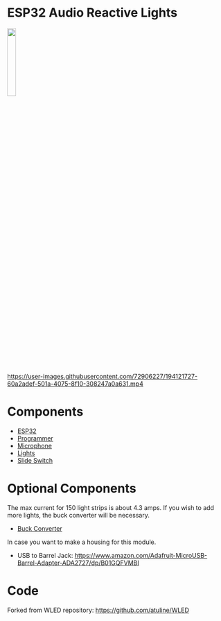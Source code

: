 # ESP32 Audio Reactive Lights
<img src="https://user-images.githubusercontent.com/72906227/194121267-a31496d2-0503-42ff-8906-b6d86dc4579d.png" width=20% height=20%>

https://user-images.githubusercontent.com/72906227/194121727-60a2adef-501a-4075-8f10-308247a0a631.mp4

# Components 

- [ESP32](https://circuitsetup.us/product/nodemcu-32s-esp32-esp-wroom-32-development-board/) 
- [Programmer](https://www.amazon.com/wESP32-Prog-Serial-Console-Programming-Module/dp/B084SPMLP3)
- [Microphone](https://www.amazon.com/DAOKI-Microphone-Amplifier-GY-MAX4466-Adjustable/dp/B07YKG9Y16/ref=sr_1_3?content-id=amzn1.sym.dbb2bd15-326d-4d11-831d-f6e882ac5d1f&keywords=microphone+breakout+board&pd_rd_r=430a8f86-6132-4c9e-9fb7-eb5538827fe8&pd_rd_w=pUAVU&pd_rd_wg=yYPBe&pf_rd_p=dbb2bd15-326d-4d11-831d-f6e882ac5d1f&pf_rd_r=SVFW72DRJSH15PPG2X1K&qid=1664990593&qu=eyJxc2MiOiIwLjg3IiwicXNhIjoiMC45NSIsInFzcCI6IjEuMDAifQ%3D%3D&sr=8-3)
- [Lights](https://www.amazon.com/SEZO-Individually-Addressable-Programmable-Non-Waterproof/dp/B097BX7P3V/ref=sr_1_9?crid=310P8BXPL9VCG&keywords=ws2812b&qid=1664990823&qu=eyJxc2MiOiI1LjE4IiwicXNhIjoiNC45NiIsInFzcCI6IjQuODEifQ%3D%3D&sprefix=ws28%2Caps%2C118&sr=8-9)
- [Slide Switch](https://www.amazon.com/Position-Breadboard-Electronic-Miniature-SlideSwitch/dp/B09R43HCY3/ref=sr_1_4?keywords=arduino+slide+switch&qid=1664992465&qu=eyJxc2MiOiIyLjkxIiwicXNhIjoiMi4zMyIsInFzcCI6IjEuOTMifQ%3D%3D&sr=8-4)

# Optional Components 
  The max current for 150 light strips is about 4.3 amps. If you wish to add more lights, the buck converter will be necessary.
- [Buck Converter](https://www.amazon.com/10pcs-Mini360-Voltage-Converter-Module/dp/B07T7L51ZW/ref=sr_1_4?crid=2RB9P9Z9X180Q&keywords=mini+360+buck+converter&qid=1664990655&qu=eyJxc2MiOiIzLjU4IiwicXNhIjoiMy41NiIsInFzcCI6IjMuMzIifQ%3D%3D&sprefix=mini+360+bu%2Caps%2C117&sr=8-4)
  
In case you want to make a housing for this module.  
- USB to Barrel Jack: https://www.amazon.com/Adafruit-MicroUSB-Barrel-Adapter-ADA2727/dp/B01GQFVMBI

# Code
 Forked from WLED repository:
 https://github.com/atuline/WLED
